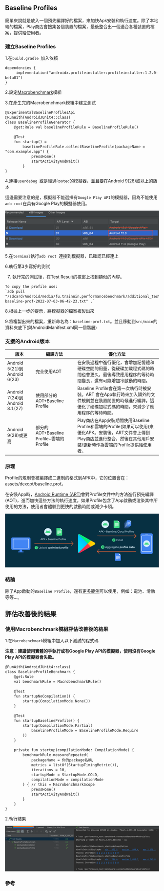 ## Baseline Profiles

簡單來說就是放入一個預先編譯好的檔案，來加快Apk安裝和執行速度。除了本地端的檔案，Play商店會搜集各個裝置的檔案，最後整合出一個適合各種裝置的檔案，提供給使用者。

### 建立Baseline Profiles

1.在`build.gradle `加入依賴

```
dependencies {
     implementation("androidx.profileinstaller:profileinstaller:1.2.0-beta01")
}
```
2.設定[Macrobenchmark]模組

3.在產生完的Macrobenchmark模組中建立測試

```
@ExperimentalBaselineProfilesApi
@RunWith(AndroidJUnit4::class)
class BaselineProfileGenerator {
    @get:Rule val baselineProfileRule = BaselineProfileRule()

    @Test
    fun startup() =
        baselineProfileRule.collectBaselineProfile(packageName = "com.example.app") {
            pressHome()
            startActivityAndWait()
        }
}
```

4.連接`userdebug `或是經過`Rooted`的模擬器，並且要在Android 9(28)或以上的版本

這邊需要注意的是，模擬器不能選擇有`Google Play API`的模擬器，因為不能使用`adb root`在具有Google Play的模擬器使用。

![](./image/emulator_no_google_play.png)
 
5.在`terminal`執行`adb root `連接到模擬器，已確認已經連上

6.執行第3步寫好的測試

7. 執行完的測試後，在Test Result的視窗上找到類似的內容。

```
To copy the profile use:
`adb pull "/sdcard/Android/media/fu.trainnin.performancebenchmark/additional_test_output/BaselineProfileGenerator_startup-baseline-prof-2022-07-03-06-42-23.txt" .`
```

8.根據上一步的提示，將模擬器的檔案複製出來

9.將複製出來的檔案，重新命名為：`baseline-prof.txt`。並且移動到`src/main`的資料夾底下(與AndroidManifest.xml同一個階層)
 
### 支援的Android版本

|版本|編譯方法|優化方法|
|---|---|---|
|Android 5(21)到Android 6(23)|	完全使用AOT|在安裝過程中進行優化，會增加記憶體和硬碟空間的用量，從硬碟加載程式碼的時間也會更久，最後導致應用程序的等待時間變長，還有可能增加冷啟動的時間。|
|Android 7(24)到Android 8.1(27)|使用部分的AOT+Baseline Profile|Baseline Profile會在第一次執行時被安裝。ART 會在App執行時來加入額外的文件規則並在裝置閒置的時候進行編譯。這優化了硬碟加程式碼的時間，來減少了應用程序的等待時間。|
|Android 9(28)或更高|部分的AOT+Baseline Profile+雲端的Profile|Play商店在App安裝期間使用Baseline Profile和雲端的Profile(如果可以使用)來優化APK。安裝後，ART文件會上傳到Play商店並進行整合，然後在其他用戶安裝/更新時作為雲端的Profile提供給使用者。|

### 原理

Profile的規則會被編譯成二進制的格式到APK中，它的位置會在：assets/dexopt/baseline.prof。

在安裝App時，[Android Runtime (ART)]會對Profile文件中的方法進行預先編譯(AOT)，進而加快這些方法的執行速度。如果Profile包含了App啟動或渲染其中所使用的方法，使用者會體驗到更快的啟動時間或減少卡頓。

![](./image/baselineprofile_workflow.png)

### 結論

除了App啟動的`Baseline Profile`，還有[更多範例](https://cs.android.com/androidx/platform/frameworks/support/+/androidx-main:benchmark/integration-tests/macrobenchmark/src/androidTest/java/androidx/benchmark/integration/macrobenchmark/GithubBrowserBaselineProfile.kt)可以使用，例如：電池、滑動等等...。

## 評估改善後的結果

### 使用Macrobenchmark模組評估改善後的結果

1.在`Macrobenchmark`模組中加入以下測試的程式碼

**注意：建議使用實體的手執行或有Google Play API的模擬器，使用沒有Google Play API的模擬器會失敗。**

```
@RunWith(AndroidJUnit4::class)
class BaselineProfileBenchmark {
    @get:Rule
    val benchmarkRule = MacrobenchmarkRule()
    
    @Test
    fun startupNoCompilation() {
        startup(CompilationMode.None())
    }
    
    @Test
    fun startupBaselineProfile() {
        startup(CompilationMode.Partial(
            baselineProfileMode = BaselineProfileMode.Require
        ))
    }
    
    private fun startup(compilationMode: CompilationMode) {
        benchmarkRule.measureRepeated(
            packageName = 你的package名稱,
            metrics = listOf(StartupTimingMetric()),
            iterations = 10,
            startupMode = StartupMode.COLD,
            compilationMode = compilationMode
        ) { // this = MacrobenchmarkScope
            pressHome()
            startActivityAndWait()
        }
    }
}
```

2.執行結果

![](./image/measure_baselineprofile_result.png)

### 參考

[Android Runtime (ART)]:https://source.android.com/devices/tech/dalvik
[Macrobenchmark]:https://developer.android.com/topic/performance/benchmarking/macrobenchmark-overview
